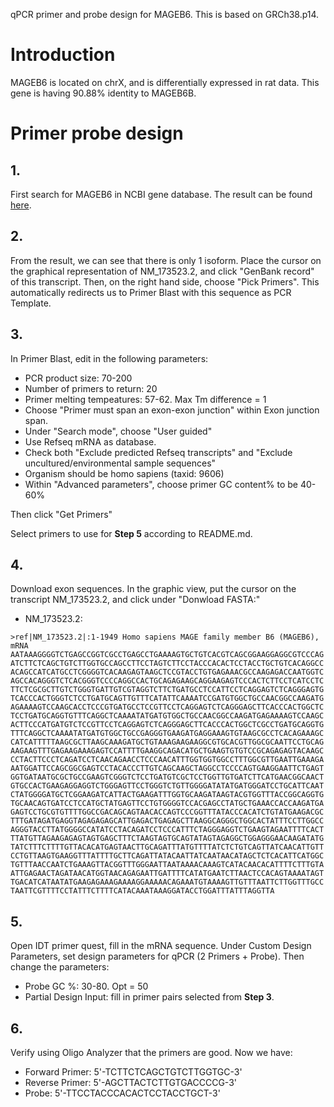 qPCR primer and probe design for MAGEB6.
This is based on GRCh38.p14.

# Introduction
MAGEB6 is located on chrX, and is differentially expressed in rat data. This gene is having 90.88% identity to MAGEB6B.

# Primer probe design
## 1.
First search for MAGEB6 in NCBI gene database. The result can be found [here](https://www.ncbi.nlm.nih.gov/gene/158809). 
## 2.
From the result, we can see that there is only 1 isoform. Place the cursor on the graphical representation of NM_173523.2, and click "GenBank record" of this transcript. Then, on the right hand side, choose "Pick Primers". This automatically redirects us to Primer Blast with this sequence as PCR Template. 
## 3.
In Primer Blast, edit in the following parameters:
- PCR product size: 70-200
- Number of primers to return: 20
- Primer melting tempeatures: 57-62. Max Tm difference = 1
- Choose "Primer must span an exon-exon junction" within Exon junction span.
- Under "Search mode", choose "User guided"
- Use Refseq mRNA as database.
- Check both "Exclude predicted Refseq transcripts" and "Exclude uncultured/environmental sample sequences"
- Organism should be homo sapiens (taxid: 9606)
- Within "Advanced parameters", choose primer GC content% to be 40-60%

Then click "Get Primers"

Select primers to use for **Step 5** according to README.md.

## 4.
Download exon sequences. In the graphic view, put the cursor on the transcript NM_173523.2, and click under "Donwload FASTA:"
- NM_173523.2:
```
>ref|NM_173523.2|:1-1949 Homo sapiens MAGE family member B6 (MAGEB6), mRNA
AATAAAGGGGTCTGAGCCGGTCGCCTGAGCCTGAAAAGTGCTGTCACGTCAGCGGAAGGAGGCGTCCCAG
ATCTTCTCAGCTGTCTTGGTGCCAGCCTTCCTAGTCTTCCTACCCACACTCCTACCTGCTGTCACAGGCC
ACAGCCATCATGCCTCGGGGTCACAAGAGTAAGCTCCGTACCTGTGAGAAACGCCAAGAGACCAATGGTC
AGCCACAGGGTCTCACGGGTCCCCAGGCCACTGCAGAGAAGCAGGAAGAGTCCCACTCTTCCTCATCCTC
TTCTCGCGCTTGTCTGGGTGATTGTCGTAGGTCTTCTGATGCCTCCATTCCTCAGGAGTCTCAGGGAGTG
TCACCCACTGGGTCTCCTGATGCAGTTGTTTCATATTCAAAATCCGATGTGGCTGCCAACGGCCAAGATG
AGAAAAGTCCAAGCACCTCCCGTGATGCCTCCGTTCCTCAGGAGTCTCAGGGAGCTTCACCCACTGGCTC
TCCTGATGCAGGTGTTTCAGGCTCAAAATATGATGTGGCTGCCAACGGCCAAGATGAGAAAAGTCCAAGC
ACTTCCCATGATGTCTCCGTTCCTCAGGAGTCTCAGGGAGCTTCACCCACTGGCTCGCCTGATGCAGGTG
TTTCAGGCTCAAAATATGATGTGGCTGCCGAGGGTGAAGATGAGGAAAGTGTAAGCGCCTCACAGAAAGC
CATCATTTTTAAGCGCTTAAGCAAAGATGCTGTAAAGAAGAAGGCGTGCACGTTGGCGCAATTCCTGCAG
AAGAAGTTTGAGAAGAAAGAGTCCATTTTGAAGGCAGACATGCTGAAGTGTGTCCGCAGAGAGTACAAGC
CCTACTTCCCTCAGATCCTCAACAGAACCTCCCAACATTTGGTGGTGGCCTTTGGCGTTGAATTGAAAGA
AATGGATTCCAGCGGCGAGTCCTACACCCTTGTCAGCAAGCTAGGCCTCCCCAGTGAAGGAATTCTGAGT
GGTGATAATGCGCTGCCGAAGTCGGGTCTCCTGATGTCGCTCCTGGTTGTGATCTTCATGAACGGCAACT
GTGCCACTGAAGAGGAGGTCTGGGAGTTCCTGGGTCTGTTGGGGATATATGATGGGATCCTGCATTCAAT
CTATGGGGATGCTCGGAAGATCATTACTGAAGATTTGGTGCAAGATAAGTACGTGGTTTACCGGCAGGTG
TGCAACAGTGATCCTCCATGCTATGAGTTCCTGTGGGGTCCACGAGCCTATGCTGAAACCACCAAGATGA
GAGTCCTGCGTGTTTTGGCCGACAGCAGTAACACCAGTCCCGGTTTATACCCACATCTGTATGAAGACGC
TTTGATAGATGAGGTAGAGAGAGCATTGAGACTGAGAGCTTAAGGCAGGGCTGGCACTATTTCCTTGGCC
AGGGTACCTTATGGGGCCATATCCTACAGATCCTCCCATTTCTAGGGAGGTCTGAAGTAGAATTTTCACT
TTATGTTAGAAGAGAGTAGTGAGCTTTCTAAGTAGTGCAGTATAGTAGAGGCTGGAGGGAACAAGATATG
TATCTTTCTTTTGTTACACATGAGTAACTTGCAGATTTATGTTTTATCTCTGTCAGTTATCAACATTGTT
CCTGTTAAGTGAAGGTTTATTTTGCTTCAGATTATACAATTATCAATAACATAGCTCTCACATTCATGGC
TGTTTAACCAATCTGAAAGTTACGGTTTGGGAATTAATAAAACAAAGTCATACAACACATTTTCTTTGTA
ATTGAGAACTAGATAACATGGTAACAGAGAATTGATTTTCATATGAATCTTAACTCCACAGTAAAATAGT
TGACATCATAATATGAAGAGAAAGAAAAGGAAAAACAGAAATGTAAAAGTTGTTTAATTCTTGGTTTGCC
TAATTCGTTTTCCTATTTCTTTTCATACAAATAAAGGATACCTGGATTTATTTAGGTTA
```

## 5. 
Open IDT primer quest, fill in the mRNA sequence. Under Custom Design Parameters, set design parameters for qPCR (2 Primers + Probe). Then change the parameters:
- Probe GC %: 30-80. Opt = 50
- Partial Design Input: fill in primer pairs selected from **Step 3**.

## 6. 
Verify using Oligo Analyzer that the primers are good.
Now we have:
- Forward Primer: 5'-TCTTCTCAGCTGTCTTGGTGC-3'
- Reverse Primer: 5'-AGCTTACTCTTGTGACCCCG-3'
- Probe: 5'-TTCCTACCCACACTCCTACCTGCT-3'
